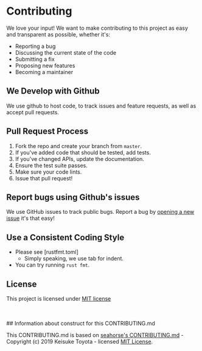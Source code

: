 # Contributing

We love your input! We want to make contributing to this project as easy and transparent as possible, whether it's:

- Reporting a bug
- Discussing the current state of the code
- Submitting a fix
- Proposing new features
- Becoming a maintainer

## We Develop with Github

We use github to host code, to track issues and feature requests, as well as accept pull requests.

## Pull Request Process

1. Fork the repo and create your branch from `master`.
2. If you've added code that should be tested, add tests.
3. If you've changed APIs, update the documentation.
4. Ensure the test suite passes.
5. Make sure your code lints.
6. Issue that pull request!

## Report bugs using Github's issues

We use GitHub issues to track public bugs. Report a bug by [opening a new issue](https://github.com/suquiya/combu/issues/new) it's that easy!

## Use a Consistent Coding Style

- Please see [rustfmt.toml]
  - Simply speaking, we use tab for indent.
- You can try running `rust fmt`.

## License

This project is licensed under [MIT license](./LICENSE)

<br>
<br>
## Information about construct for this CONTRIBUTING.md

This CONTRIBUTING.md is based on [seahorse's CONTRIBUTING.md](https://github.com/ksk001100/seahorse/blob/master/.github/CONTRIBUTING.md) - Copyright (c) 2019 Keisuke Toyota - licensed [MIT License](https://github.com/ksk001100/seahorse/blob/master/LICENSE).
